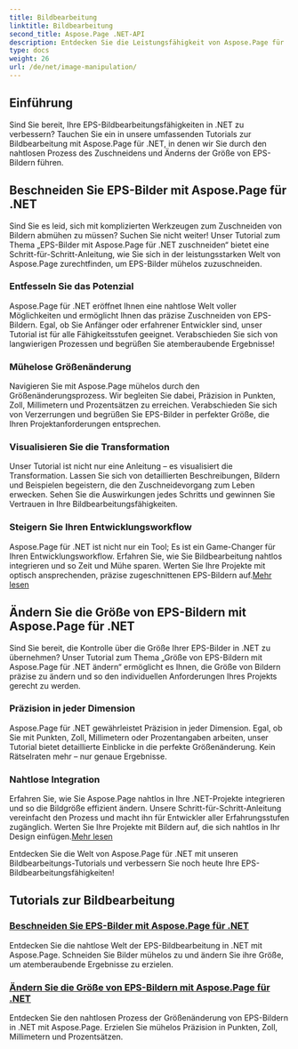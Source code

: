 ```yaml
---
title: Bildbearbeitung
linktitle: Bildbearbeitung
second_title: Aspose.Page .NET-API
description: Entdecken Sie die Leistungsfähigkeit von Aspose.Page für .NET in unseren Tutorials zur Bildbearbeitung. Schneiden Sie EPS-Bilder mühelos zu und ändern Sie ihre Größe, um atemberaubende und präzise Ergebnisse zu erzielen.
type: docs
weight: 26
url: /de/net/image-manipulation/
---
```

## Einführung

Sind Sie bereit, Ihre EPS-Bildbearbeitungsfähigkeiten in .NET zu verbessern? Tauchen Sie ein in unsere umfassenden Tutorials zur Bildbearbeitung mit Aspose.Page für .NET, in denen wir Sie durch den nahtlosen Prozess des Zuschneidens und Änderns der Größe von EPS-Bildern führen.

## Beschneiden Sie EPS-Bilder mit Aspose.Page für .NET
Sind Sie es leid, sich mit komplizierten Werkzeugen zum Zuschneiden von Bildern abmühen zu müssen? Suchen Sie nicht weiter! Unser Tutorial zum Thema „EPS-Bilder mit Aspose.Page für .NET zuschneiden“ bietet eine Schritt-für-Schritt-Anleitung, wie Sie sich in der leistungsstarken Welt von Aspose.Page zurechtfinden, um EPS-Bilder mühelos zuzuschneiden.

### Entfesseln Sie das Potenzial
Aspose.Page für .NET eröffnet Ihnen eine nahtlose Welt voller Möglichkeiten und ermöglicht Ihnen das präzise Zuschneiden von EPS-Bildern. Egal, ob Sie Anfänger oder erfahrener Entwickler sind, unser Tutorial ist für alle Fähigkeitsstufen geeignet. Verabschieden Sie sich von langwierigen Prozessen und begrüßen Sie atemberaubende Ergebnisse!

### Mühelose Größenänderung
Navigieren Sie mit Aspose.Page mühelos durch den Größenänderungsprozess. Wir begleiten Sie dabei, Präzision in Punkten, Zoll, Millimetern und Prozentsätzen zu erreichen. Verabschieden Sie sich von Verzerrungen und begrüßen Sie EPS-Bilder in perfekter Größe, die Ihren Projektanforderungen entsprechen.

### Visualisieren Sie die Transformation
Unser Tutorial ist nicht nur eine Anleitung – es visualisiert die Transformation. Lassen Sie sich von detaillierten Beschreibungen, Bildern und Beispielen begeistern, die den Zuschneidevorgang zum Leben erwecken. Sehen Sie die Auswirkungen jedes Schritts und gewinnen Sie Vertrauen in Ihre Bildbearbeitungsfähigkeiten.

### Steigern Sie Ihren Entwicklungsworkflow
 Aspose.Page für .NET ist nicht nur ein Tool; Es ist ein Game-Changer für Ihren Entwicklungsworkflow. Erfahren Sie, wie Sie Bildbearbeitung nahtlos integrieren und so Zeit und Mühe sparen. Werten Sie Ihre Projekte mit optisch ansprechenden, präzise zugeschnittenen EPS-Bildern auf.[Mehr lesen](./crop-eps-images/)

## Ändern Sie die Größe von EPS-Bildern mit Aspose.Page für .NET
Sind Sie bereit, die Kontrolle über die Größe Ihrer EPS-Bilder in .NET zu übernehmen? Unser Tutorial zum Thema „Größe von EPS-Bildern mit Aspose.Page für .NET ändern“ ermöglicht es Ihnen, die Größe von Bildern präzise zu ändern und so den individuellen Anforderungen Ihres Projekts gerecht zu werden.

### Präzision in jeder Dimension
Aspose.Page für .NET gewährleistet Präzision in jeder Dimension. Egal, ob Sie mit Punkten, Zoll, Millimetern oder Prozentangaben arbeiten, unser Tutorial bietet detaillierte Einblicke in die perfekte Größenänderung. Kein Rätselraten mehr – nur genaue Ergebnisse.

### Nahtlose Integration
 Erfahren Sie, wie Sie Aspose.Page nahtlos in Ihre .NET-Projekte integrieren und so die Bildgröße effizient ändern. Unsere Schritt-für-Schritt-Anleitung vereinfacht den Prozess und macht ihn für Entwickler aller Erfahrungsstufen zugänglich. Werten Sie Ihre Projekte mit Bildern auf, die sich nahtlos in Ihr Design einfügen.[Mehr lesen](./resize-eps-images/)

Entdecken Sie die Welt von Aspose.Page für .NET mit unseren Bildbearbeitungs-Tutorials und verbessern Sie noch heute Ihre EPS-Bildbearbeitungsfähigkeiten!
## Tutorials zur Bildbearbeitung
### [Beschneiden Sie EPS-Bilder mit Aspose.Page für .NET](./crop-eps-images/)
Entdecken Sie die nahtlose Welt der EPS-Bildbearbeitung in .NET mit Aspose.Page. Schneiden Sie Bilder mühelos zu und ändern Sie ihre Größe, um atemberaubende Ergebnisse zu erzielen.
### [Ändern Sie die Größe von EPS-Bildern mit Aspose.Page für .NET](./resize-eps-images/)
Entdecken Sie den nahtlosen Prozess der Größenänderung von EPS-Bildern in .NET mit Aspose.Page. Erzielen Sie mühelos Präzision in Punkten, Zoll, Millimetern und Prozentsätzen.